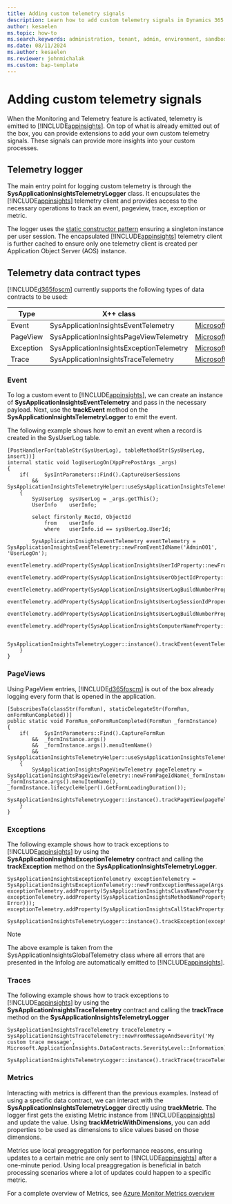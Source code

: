 ```yaml
---
title: Adding custom telemetry signals
description: Learn how to add custom telemetry signals in Dynamics 365 Finance & Supply Chain Management.  
author: kesaelen
ms.topic: how-to
ms.search.keywords: administration, tenant, admin, environment, sandbox, telemetry
ms.date: 08/11/2024
ms.author: kesaelen
ms.reviewer: johnmichalak
ms.custom: bap-template
---
```

# Adding custom telemetry signals

When the Monitoring and Telemetry feature is activated, telemetry is emitted to [!INCLUDE[appinsights](./includes/azure-application-insights-name.md)]. On top of what is already emitted out of the box, you can provide extensions to add your own custom telemetry signals. These signals can provide more insights into your custom processes.

## Telemetry logger

The main entry point for logging custom telemetry is through the **SysApplicationInsightsTelemetryLogger** class. It encupsulates the [!INCLUDE[appinsights](./includes/azure-application-insights-name.md)] telemetry client and provides access to the necessary operations to track an event, pageview, trace, exception or metric. 

The logger uses the [static constructor pattern](https://learn.microsoft.com/dynamics365/fin-ops-core/dev-itpro/dev-ref/xpp-static-classes#static-constructors) ensuring a singleton instance per user session. The encapsulated [!INCLUDE[appinsights](./includes/azure-application-insights-name.md)] telemetry client is further cached to ensure only one telemetry client is created per Application Object Server (AOS) instance.

## Telemetry data contract types

[!INCLUDE[d365foscm](./includes/finops-product-name-long.md)] currently supports the following types of data contracts to be used:

| Type             | X++ class                                     | Application Insights Data Type |
|------------------|-----------------------------------------------|--------------------------------|
| Event            | SysApplicationInsightsEventTelemetry          | [Microsoft.ApplicationInsights.DataContracts.EventTelemetry](https://learn.microsoft.com/dotnet/api/microsoft.applicationinsights.datacontracts.eventtelemetry?view=azure-dotnet) |
| PageView         | SysApplicationInsightsPageViewTelemetry       | [Microsoft.ApplicationInsights.DataContracts.PageViewTelemetry](https://learn.microsoft.com/dotnet/api/microsoft.applicationinsights.datacontracts.pageviewtelemetry?view=azure-dotnet) |
| Exception        | SysApplicationInsightsExceptionTelemetry      | [Microsoft.ApplicationInsights.DataContracts.ExceptionTelemetry](https://learn.microsoft.com/dotnet/api/microsoft.applicationinsights.datacontracts.exceptiontelemetry?view=azure-dotnet) |
| Trace            | SysApplicationInsightsTraceTelemetry          | [Microsoft.ApplicationInsights.DataContracts.TraceTelemetry](https://learn.microsoft.com/dotnet/api/microsoft.applicationinsights.datacontracts.tracetelemetry?view=azure-dotnet) |

### Event

To log a custom event to [!INCLUDE[appinsights](./includes/azure-application-insights-name.md)], we can create an instance of **SysApplicationInsightsEventTelemetry** and pass in the necessary payload. Next, use the **trackEvent** method on the **SysApplicationInsightsTelemetryLogger** to emit the event.

The following example shows how to emit an event when a record is created in the SysUserLog table. 

```xpp
[PostHandlerFor(tableStr(SysUserLog), tableMethodStr(SysUserLog, insert))]
internal static void logUserLogOn(XppPrePostArgs _args)
{
    if(     SysIntParameters::Find().CaptureUserSessions
        &&  SysApplicationInsightsTelemetryHelper::useSysApplicationInsightsTelemetryLogger())
    {
        SysUserLog  sysUserLog = _args.getThis();
        UserInfo    userInfo;

        select firstonly RecId, ObjectId 
            from    userInfo 
            where   userInfo.id == sysUserLog.UserId;

        SysApplicationInsightsEventTelemetry eventTelemetry = SysApplicationInsightsEventTelemetry::newFromEventIdName('Admin001', 'UserLogOn');
        eventTelemetry.addProperty(SysApplicationInsightsUserIdProperty::newFromValue(sysUserLog.UserId));
        eventTelemetry.addProperty(SysApplicationInsightsUserObjectIdProperty::newFromValue(guid2Str(userInfo.ObjectId)));
        eventTelemetry.addProperty(SysApplicationInsightsUserLogBuildNumberProperty::newFromValue(sysUserLog.BuildNum));
        eventTelemetry.addProperty(SysApplicationInsightsUserLogSessionIdProperty::newFromValue(int2Str(sysUserLog.SessionId)));
        eventTelemetry.addProperty(SysApplicationInsightsUserLogBuildNumberProperty::newFromValue(sysUserLog.BuildNum));
        eventTelemetry.addProperty(SysApplicationInsightsComputerNameProperty::newFromValue(sysUserLog.Computername));

        SysApplicationInsightsTelemetryLogger::instance().trackEvent(eventTelemetry);
    }
}
```

### PageViews

Using PageView entries, [!INCLUDE[d365foscm](./includes/finops-product-name-long.md)] is out of the box already logging every form that is opened in the application.

```xpp
[SubscribesTo(classStr(FormRun), staticDelegateStr(FormRun, onFormRunCompleted))]
public static void FormRun_onFormRunCompleted(FormRun _formInstance)
{
    if(     SysIntParameters::Find().CaptureFormRun
        &&  _formInstance.args()
        &&  _formInstance.args().menuItemName()
        &&  SysApplicationInsightsTelemetryHelper::useSysApplicationInsightsTelemetryLogger())
    {
        SysApplicationInsightsPageViewTelemetry pageTelemetry = SysApplicationInsightsPageViewTelemetry::newFromPageIdName(_formInstance.instanceId(), _formInstance.args().menuItemName(), _formInstance.lifecycleHelper().GetFormLoadingDuration());
        SysApplicationInsightsTelemetryLogger::instance().trackPageView(pageTelemetry);
    }
}
```

### Exceptions

The following example shows how to track exceptions to [!INCLUDE[appinsights](./includes/azure-application-insights-name.md)] by using the **SysApplicationInsightsExceptionTelemetry** contract and calling the **trackException** method on the **SysApplicationInsightsTelemetryLogger**.

```xpp
SysApplicationInsightsExceptionTelemetry exceptionTelemetry = SysApplicationInsightsExceptionTelemetry::newFromExceptionMessage(Args.getArg('txt'));
exceptionTelemetry.addProperty(SysApplicationInsightsClassNameProperty::newFromValue(classStr(Global)));
exceptionTelemetry.addProperty(SysApplicationInsightsMethodNameProperty::newFromValue(staticmethodStr(Global, Error)));
exceptionTelemetry.addProperty(SysApplicationInsightsCallStackProperty::newFromCurrentCallStack());

SysApplicationInsightsTelemetryLogger::instance().trackException(exceptionTelemetry);
```

> [!NOTE]
> The above example is taken from the SysApplicationInsightsGlobalTelemetry class where all errors that are presented in the Infolog are automatically emitted to [!INCLUDE[appinsights](./includes/azure-application-insights-name.md)]. 

### Traces

The following example shows how to track exceptions to [!INCLUDE[appinsights](./includes/azure-application-insights-name.md)] by using the **SysApplicationInsightsTraceTelemetry** contract and calling the **trackTrace** method on the **SysApplicationInsightsTelemetryLogger**

```xpp
SysApplicationInsightsTraceTelemetry traceTelemetry = SysApplicationInsightsTraceTelemetry::newFromMessageAndSeverity('My custom trace message', Microsoft.ApplicationInsights.DataContracts.SeverityLevel::Information);

SysApplicationInsightsTelemetryLogger::instance().trackTrace(traceTelemetry);
```

### Metrics

Interacting with metrics is different than the previous examples. Instead of using a specific data contract, we can interact with the **SysApplicationInsightsTelemetryLogger** directly using **trackMetric**. The logger first gets the existing Metric instance from [!INCLUDE[appinsights](./includes/azure-application-insights-name.md)] and update the value. Using **trackMetricWithDimensions**, you can add properties to be used as dimensions to slice values based on those dimensions. 

Metrics use local preaggregation for performance reasons, ensuring updates to a certain metric are only sent to [!INCLUDE[appinsights](./includes/azure-application-insights-name.md)] after a one-minute period. Using local preaggregation is beneficial in batch processing scenarios where a lot of updates could happen to a specific metric.

For a complete overview of Metrics, see [Azure Monitor Metrics overview](https://learn.microsoft.com/azure/azure-monitor/essentials/data-platform-metrics)